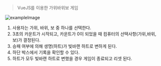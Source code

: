 > VueJS를 이용한 가위바위보 게임

![exampleImage]("Images/exampleImage.png")

1. 사용자는 가위, 바위, 보 중 하나를 선택한다.
2. 3초의 카운트가 시작되고, 카운트가 0이 되었을 때 컴퓨터의 선택사항(가위,바위,보)가 결정된다.
3. 승패 여부에 의해 생명(하트)가 빛바랜 하트로 변하게 된다.
4. 하단 박스에서 기록을 확인할 수 있다.
5. 하트가 모두 빛바랜 하트로 변했을 경우 게임이 종료되고 리셋 된다.